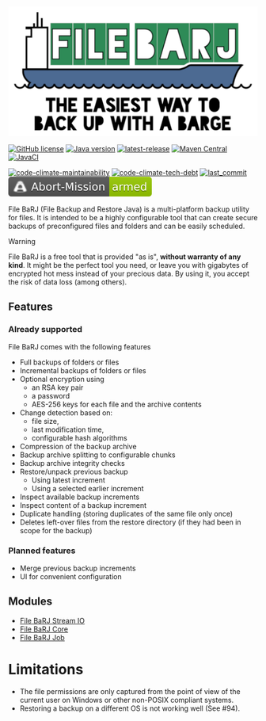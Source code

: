![FileBarj](.github/assets/FileBarJ-logo-512.png)

[![GitHub license](https://img.shields.io/github/license/nagyesta/file-barj?color=informational)](https://raw.githubusercontent.com/nagyesta/file-barj/main/LICENSE)
[![Java version](https://img.shields.io/badge/Java%20version-17-yellow?logo=java)](https://img.shields.io/badge/Java%20version-17-yellow?logo=java)
[![latest-release](https://img.shields.io/github/v/tag/nagyesta/file-barj?color=blue&logo=git&label=releases&sort=semver)](https://github.com/nagyesta/file-barj/releases)
[![Maven Central](https://img.shields.io/maven-central/v/com.github.nagyesta.file-barj/file-barj-job?logo=apache-maven&color=blue)](https://search.maven.org/search?q=com.github.nagyesta.file-barj)
[![JavaCI](https://img.shields.io/github/actions/workflow/status/nagyesta/file-barj/gradle.yml?logo=github&branch=main)](https://github.com/nagyesta/file-barj/actions/workflows/gradle.yml)

[![code-climate-maintainability](https://img.shields.io/codeclimate/maintainability/nagyesta/file-barj?logo=code%20climate)](https://img.shields.io/codeclimate/maintainability/nagyesta/file-barj?logo=code%20climate)
[![code-climate-tech-debt](https://img.shields.io/codeclimate/tech-debt/nagyesta/file-barj?logo=code%20climate)](https://img.shields.io/codeclimate/tech-debt/nagyesta/file-barj?logo=code%20climate)
[![last_commit](https://img.shields.io/github/last-commit/nagyesta/file-barj?logo=git)](https://img.shields.io/github/last-commit/nagyesta/file-barj?logo=git)
[![badge-abort-mission-armed-green](https://raw.githubusercontent.com/nagyesta/abort-mission/wiki_assets/.github/assets/badge-abort-mission-armed-green.svg)](https://github.com/nagyesta/abort-mission)

File BaRJ (File Backup and Restore Java) is a multi-platform backup utility for files. It is intended to be a highly configurable tool
that can create secure backups of preconfigured files and folders and can be easily scheduled.

> [!WARNING]
> File BaRJ is a free tool that is provided "as is", **without warranty of any kind**. It might be the perfect tool you need, or leave you
with gigabytes of encrypted hot mess instead of your precious data. By using it, you accept the risk of data loss (among others).

## Features

### Already supported

File BaRJ comes with the following features

- Full backups of folders or files
- Incremental backups of folders or files
- Optional encryption using
  - an RSA key pair
  - a password
  - AES-256 keys for each file and the archive contents
- Change detection based on:
  - file size,
  - last modification time,
  - configurable hash algorithms
- Compression of the backup archive
- Backup archive splitting to configurable chunks
- Backup archive integrity checks
- Restore/unpack previous backup
  - Using latest increment
  - Using a selected earlier increment
- Inspect available backup increments
- Inspect content of a backup increment
- Duplicate handling (storing duplicates of the same file only once)
- Deletes left-over files from the restore directory (if they had been in scope for the backup)

### Planned features

- Merge previous backup increments
- UI for convenient configuration

## Modules

- [File BaRJ Stream IO](file-barj-stream-io/README.md)
- [File BaRJ Core](file-barj-core/README.md)
- [File BaRJ Job](file-barj-job/README.md)

# Limitations

- The file permissions are only captured from the point of view of the current user on Windows or other non-POSIX compliant systems.
- Restoring a backup on a different OS is not working well (See #94).
